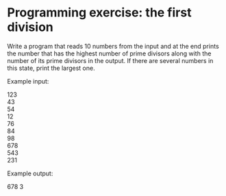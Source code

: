 # Programming exercise: the first division

Write a program that reads 10 numbers from the input and at the end prints the number that has the highest number of prime divisors along with the number of its prime divisors in the output. 
If there are several numbers in this state, print the largest one.

 

Example input:

123  
43  
54  
12  
76  
84  
98  
678  
543  
231

Example output:

678 3
